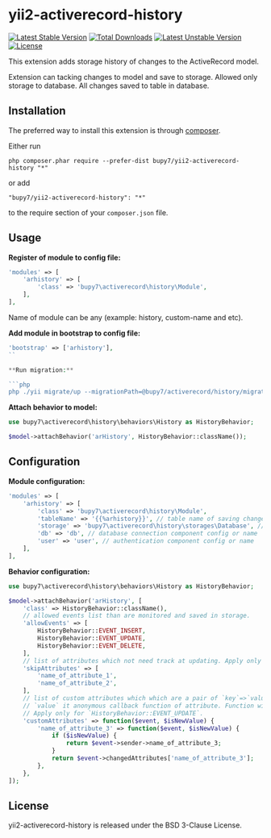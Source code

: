 yii2-activerecord-history
=========================

[![Latest Stable Version](https://poser.pugx.org/bupy7/yii2-activerecord-history/v/stable)](https://packagist.org/packages/bupy7/yii2-activerecord-history)
[![Total Downloads](https://poser.pugx.org/bupy7/yii2-activerecord-history/downloads)](https://packagist.org/packages/bupy7/yii2-activerecord-history)
[![Latest Unstable Version](https://poser.pugx.org/bupy7/yii2-activerecord-history/v/unstable)](https://packagist.org/packages/bupy7/yii2-activerecord-history)
[![License](https://poser.pugx.org/bupy7/yii2-activerecord-history/license)](https://packagist.org/packages/bupy7/yii2-activerecord-history)

This extension adds storage history of changes to the ActiveRecord model.

Extension can tacking changes to model and save to storage.
Allowed only storage to database. All changes saved to table in database.

Installation
------------

The preferred way to install this extension is through [composer](http://getcomposer.org/download/).

Either run

```
php composer.phar require --prefer-dist bupy7/yii2-activerecord-history "*"
```

or add

```
"bupy7/yii2-activerecord-history": "*"
```

to the require section of your `composer.json` file.


Usage
-----

**Register of module to config file:**

```php
'modules' => [
    'arhistory' => [
        'class' => 'bupy7\activerecord\history\Module',
    ],
],
```

Name of module can be any (example: history, custom-name and etc).

**Add module in bootstrap to config file:**

```php
'bootstrap' => ['arhistory'],
``

**Run migration:**

```php
php ./yii migrate/up --migrationPath=@bupy7/activerecord/history/migrations
```

**Attach behavior to model:**

```php
use bupy7\activerecord\history\behaviors\History as HistoryBehavior;

$model->attachBehavior('arHistory', HistoryBehavior::className());
```

Configuration
-------------

**Module configuration:**

```php
'modules' => [
    'arhistory' => [
        'class' => 'bupy7\activerecord\history\Module',
        'tableName' => '{{%arhistory}}', // table name of saving changes of model
        'storage' => 'bupy7\activerecord\history\storages\Database', // class name of storage for saving history of active record model
        'db' => 'db', // database connection component config or name
        'user' => 'user', // authentication component config or name
    ],
],
```

**Behavior configuration:**

```php
use bupy7\activerecord\history\behaviors\History as HistoryBehavior;

$model->attachBehavior('arHistory', [
    'class' => HistoryBehavior::className(),
    // allowed events list than are monitored and saved in storage.
    'allowEvents' => [
        HistoryBehavior::EVENT_INSERT,
        HistoryBehavior::EVENT_UPDATE,
        HistoryBehavior::EVENT_DELETE,
    ],
    // list of attributes which not need track at updating. Apply only for `HistoryBehavior::EVENT_UPDATE`.
    'skipAttributes' => [
        'name_of_attribute_1',
        'name_of_attribute_2',
    ],
    // list of custom attributes which which are a pair of `key`=>`value` where `key` is attribute name and
    // `value` it anonymous callback function of attribute. Function will be apply for old and value information data.
    // Apply only for `HistoryBehavior::EVENT_UPDATE`.
    'customAttributes' => function($event, $isNewValue) {
        'name_of_attribute_3' => function($event, $isNewValue) {
            if ($isNewValue) {
                return $event->sender->name_of_attribute_3; 
            }
            return $event->changedAttributes['name_of_attribute_3'];
        },
    },
]);
```

License
-------

yii2-activerecord-history is released under the BSD 3-Clause License.